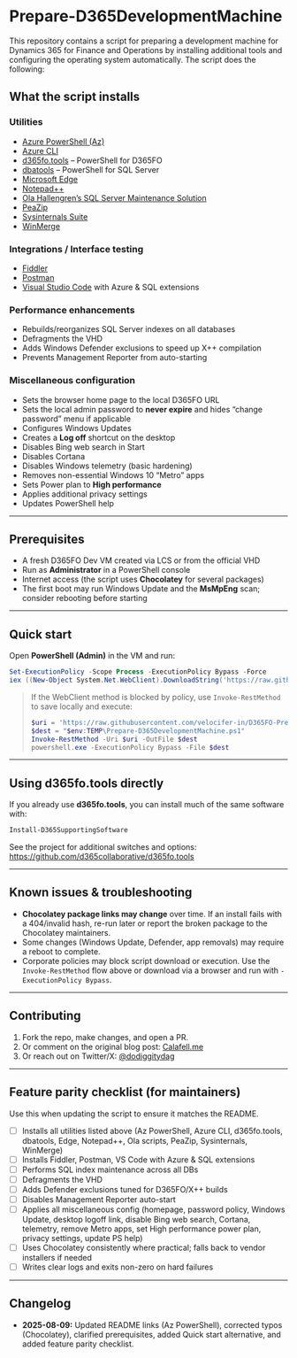# Prepare-D365DevelopmentMachine

This repository contains a script for preparing a development machine for Dynamics 365 for Finance and Operations by
installing additional tools and configuring the operating system automatically. The script does the following:

## What the script installs

### Utilities

- [Azure PowerShell (Az)](https://learn.microsoft.com/powershell/azure/what-is-azure-powershell)
- [Azure CLI](https://learn.microsoft.com/cli/azure/get-started-with-azure-cli)
- [d365fo.tools](https://github.com/d365collaborative/d365fo.tools) – PowerShell for D365FO
- [dbatools](https://dbatools.io/) – PowerShell for SQL Server
- [Microsoft Edge](https://www.microsoft.com/edge)
- [Notepad++](https://notepad-plus-plus.org/)
- [Ola Hallengren’s SQL Server Maintenance Solution](https://ola.hallengren.com/)
- [PeaZip](https://peazip.github.io/)
- [Sysinternals Suite](https://learn.microsoft.com/sysinternals/)
- [WinMerge](https://winmerge.org/)

### Integrations / Interface testing

- [Fiddler](https://www.telerik.com/fiddler)
- [Postman](https://www.postman.com/)
- [Visual Studio Code](https://code.visualstudio.com/) with Azure & SQL extensions

### Performance enhancements

- Rebuilds/reorganizes SQL Server indexes on all databases
- Defragments the VHD
- Adds Windows Defender exclusions to speed up X++ compilation
- Prevents Management Reporter from auto-starting

### Miscellaneous configuration

- Sets the browser home page to the local D365FO URL
- Sets the local admin password to **never expire** and hides “change password” menu if applicable
- Configures Windows Updates
- Creates a **Log off** shortcut on the desktop
- Disables Bing web search in Start
- Disables Cortana
- Disables Windows telemetry (basic hardening)
- Removes non-essential Windows 10 “Metro” apps
- Sets Power plan to **High performance**
- Applies additional privacy settings
- Updates PowerShell help

---

## Prerequisites

- A fresh D365FO Dev VM created via LCS or from the official VHD
- Run as **Administrator** in a PowerShell console
- Internet access (the script uses **Chocolatey** for several packages)
- The first boot may run Windows Update and the **MsMpEng** scan; consider rebooting before starting

---

## Quick start

Open **PowerShell (Admin)** in the VM and run:

```powershell
Set-ExecutionPolicy -Scope Process -ExecutionPolicy Bypass -Force
iex ((New-Object System.Net.WebClient).DownloadString('https://raw.githubusercontent.com/velocifer-in/D365FO-Prepare-D365DevelopmentMachine/blob/master/Prepare-D365DevelopmentMachine.ps1'))
```

> If the WebClient method is blocked by policy, use `Invoke-RestMethod` to save locally and execute:
>
> ```powershell
> $uri = 'https://raw.githubusercontent.com/velocifer-in/D365FO-Prepare-D365DevelopmentMachine/blob/master/Prepare-D365DevelopmentMachine.ps1'
> $dest = "$env:TEMP\Prepare-D365DevelopmentMachine.ps1"
> Invoke-RestMethod -Uri $uri -OutFile $dest
> powershell.exe -ExecutionPolicy Bypass -File $dest
> ```

---

## Using d365fo.tools directly

If you already use **d365fo.tools**, you can install much of the same software with:

```powershell
Install-D365SupportingSoftware
```

See the project for additional switches and options: https://github.com/d365collaborative/d365fo.tools

---

## Known issues & troubleshooting

- **Chocolatey package links may change** over time. If an install fails with a 404/invalid hash, re-run later or report
  the broken package to the Chocolatey maintainers.
- Some changes (Windows Update, Defender, app removals) may require a reboot to complete.
- Corporate policies may block script download or execution. Use the `Invoke-RestMethod` flow above or download via a
  browser and run with `-ExecutionPolicy Bypass`.

---

## Contributing

1. Fork the repo, make changes, and open a PR.
2. Or comment on the original blog
   post: [Calafell.me](http://calafell.me/automatically-prepare-a-development-vm-for-microsoft-dynamics-365-for-finance-and-operations/)
3. Or reach out on Twitter/X: [@dodiggitydag](https://twitter.com/dodiggitydag)

---

## Feature parity checklist (for maintainers)

Use this when updating the script to ensure it matches the README.

- [ ] Installs all utilities listed above (Az PowerShell, Azure CLI, d365fo.tools, dbatools, Edge, Notepad++, Ola
  scripts, PeaZip, Sysinternals, WinMerge)
- [ ] Installs Fiddler, Postman, VS Code with Azure & SQL extensions
- [ ] Performs SQL index maintenance across all DBs
- [ ] Defragments the VHD
- [ ] Adds Defender exclusions tuned for D365FO/X++ builds
- [ ] Disables Management Reporter auto-start
- [ ] Applies all miscellaneous config (homepage, password policy, Windows Update, desktop logoff link, disable Bing web
  search, Cortana, telemetry, remove Metro apps, set High performance power plan, privacy settings, update PS help)
- [ ] Uses Chocolatey consistently where practical; falls back to vendor installers if needed
- [ ] Writes clear logs and exits non-zero on hard failures

---

## Changelog

- **2025-08-09:** Updated README links (Az PowerShell), corrected typos (Chocolatey), clarified prerequisites, added
  Quick start alternative, and added feature parity checklist.